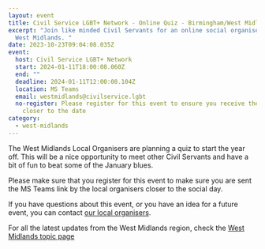 ```yaml
---
layout: event
title: Civil Service LGBT+ Network - Online Quiz - Birmingham/West Midlands Organised
excerpt: "Join like minded Civil Servants for an online social organised by the
  West Midlands. "
date: 2023-10-23T09:04:08.035Z
event:
  host: Civil Service LGBT+ Network
  start: 2024-01-11T18:00:08.060Z
  end: ""
  deadline: 2024-01-11T12:00:08.104Z
  location: MS Teams
  email: westmidlands@civilservice.lgbt
  no-register: Please register for this event to ensure you receive the event link
    closer to the date
category:
  - west-midlands
---
```

T﻿he West Midlands Local Organisers are planning a quiz to start the year off. This will be a nice opportunity to meet other Civil Servants and have a bit of fun to beat some of the January blues.

P﻿lease make sure that you register for this event to make sure you are sent the MS Teams link by the local organisers closer to the social day.

If you have questions about this event, or you have an idea for a future event, you can contact [our local organisers](/team).

For all the latest updates from the West Midlands region, check the [West Midlands topic page](/topic/west-midlands)